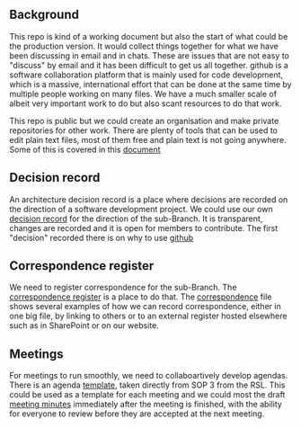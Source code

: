## Background

This repo is kind of a working document but also the start of what could be the production version. It would collect things together for what we have been discussing in email and in chats. These are issues that are not easy to "discuss" by email and it has been difficult to get us all together. github is a software collaboration platform that is mainly used for code development, which is a massive, international effort that can be done at the same time by multiple people working on many files. We have a much smaller scale of albeit very important work to do but also scant resources to do that work.

This repo is public but we could create an organisation and make private repositories for other work. There are plenty of tools that can be used to edit plain text files, most of them free and plain text is not going anywhere. Some of this is covered in this [document](decision-record/why-use-github.md)

## Decision record

An architecture decision record is a place where decisions are recorded on the direction of a software development project. We could use our own [decision record](decision-record) for the direction of the sub-Branch. It is transparent, changes are recorded and it is open for members to contribute. The first "decision" recorded there is on why to use [github](decision-record/why-use-github.md)

## Correspondence register

We need to register correspondence for the sub-Branch. The [correspondence register](/correspondence-register) is a place to do that. The [correspondence](/correspondence-register/correspondence.md) file shows several examples of how we can record correspondence, either in one big file, by linking to others or to an external register hosted elsewhere such as in SharePoint or on our website.

## Meetings

For meetings to run smoothly, we need to collaboartively develop agendas. There is an agenda [template](agenda-template.md), taken directly from SOP 3 from the RSL. This could be used as a template for each meeting and we could most the draft [meeting minutes](/minutes.md) immediately after the meeting is finished, with the ability for everyone to review before they are accepted at the next meeting.
